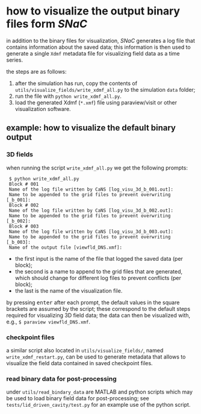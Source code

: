 # how to visualize the output binary files form *SNaC*

in addition to the binary files for visualization, *SNaC* generates a log file that contains information about the saved data; this information is then used to generate a single `Xdmf` metadata file for visualizing field data as a time series.

the steps are as follows:

1. after the simulation has run, copy the contents of `utils/visualize_fields/write_xdmf_all.py` to the simulation `data` folder;
2. run the file with `python write_xdmf_all.py`.
3. load the generated Xdmf (`*.xmf`) file using paraview/visit or other visualization software.

## example: how to visualize the default binary output

### 3D fields

when running the script `write_xdmf_all.py` we get the following prompts:

~~~
 $ python write_xdmf_all.py
 Block # 001
 Name of the log file written by CaNS [log_visu_3d_b_001.out]:
 Name to be appended to the grid files to prevent overwriting [_b_001]:
 Block # 002
 Name of the log file written by CaNS [log_visu_3d_b_002.out]:
 Name to be appended to the grid files to prevent overwriting [_b_002]:
 Block # 003
 Name of the log file written by CaNS [log_visu_3d_b_003.out]:
 Name to be appended to the grid files to prevent overwriting [_b_003]:
 Name of the output file [viewfld_DNS.xmf]:
~~~

* the first input is the name of the file that logged the saved data (per block);
* the second is a name to append to the grid files that are generated, which should change for different log files to prevent conflicts (per block);
* the last is the name of the visualization file.

by pressing <kbd>enter</kbd> after each prompt, the default values in the square brackets are assumed by the script; these correspond to the default steps required for visualizing 3D field data; the data can then be visualized with, e.g., `$ paraview viewfld_DNS.xmf`.

### checkpoint files

a similar script also located in `utils/visualize_fields/`, named `write_xdmf_restart.py`, can be used to generate metadata that allows to visualize the field data contained in saved checkpoint files.

### read binary data for post-processing

under `utils/read_bindary_data` are MATLAB and python scripts which may be used to load binary field data for post-processing; see `tests/lid_driven_cavity/test.py` for an example use of the python script.
